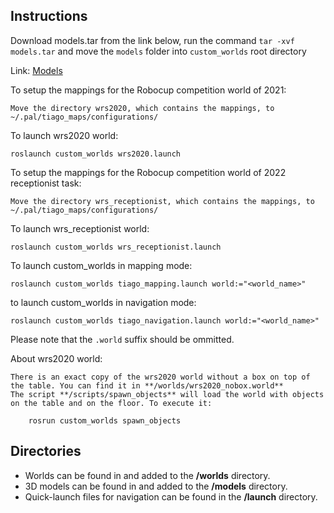 ## Instructions

Download models.tar from the link below, run the command `tar -xvf models.tar` and move the `models` folder into `custom_worlds` root directory 

Link: [Models](https://leeds365-my.sharepoint.com/personal/sc19jcm_leeds_ac_uk/_layouts/15/onedrive.aspx?id=%2Fpersonal%2Fsc19jcm%5Fleeds%5Fac%5Fuk%2FDocuments%2Frobocup2022)

To setup the mappings for the Robocup competition world of 2021:

    Move the directory wrs2020, which contains the mappings, to ~/.pal/tiago_maps/configurations/

To launch wrs2020 world:

    roslaunch custom_worlds wrs2020.launch

To setup the mappings for the Robocup competition world of 2022 receptionist task:

    Move the directory wrs_receptionist, which contains the mappings, to ~/.pal/tiago_maps/configurations/    

To launch wrs_receptionist world:

    roslaunch custom_worlds wrs_receptionist.launch

To launch custom_worlds in mapping mode:

    roslaunch custom_worlds tiago_mapping.launch world:="<world_name>"


to launch custom_worlds in navigation mode:

    roslaunch custom_worlds tiago_navigation.launch world:="<world_name>"

Please note that the `.world` suffix should be ommitted.

About wrs2020 world:

    There is an exact copy of the wrs2020 world without a box on top of the table. You can find it in **/worlds/wrs2020_nobox.world**
    The script **/scripts/spawn_objects** will load the world with objects on the table and on the floor. To execute it:
        
        rosrun custom_worlds spawn_objects


## Directories

- Worlds can be found in and added to the **/worlds** directory.
- 3D models can be found in and added to the **/models** directory.
- Quick-launch files for navigation can be found in the **/launch** directory.

